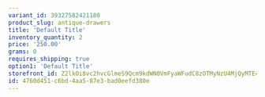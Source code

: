 ```yaml
---
variant_id: 39327582421180
product_slug: antique-drawers
title: 'Default Title'
inventory_quantity: 2
price: '250.00'
grams: 0
requires_shipping: true
option1: 'Default Title'
storefront_id: Z2lkOi8vc2hvcGlmeS9Qcm9kdWN0VmFyaWFudC8zOTMyNzU4MjQyMTE4MA==
id: 4760d451-c6bd-4aa5-87e3-bad0eefd380e
---
```

